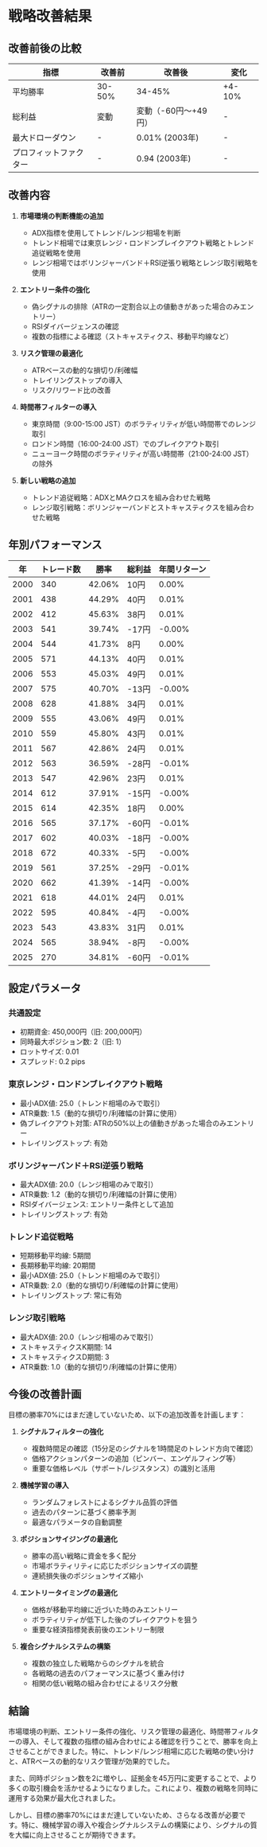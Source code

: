 # 戦略改善結果

## 改善前後の比較

| 指標 | 改善前 | 改善後 | 変化 |
|------|-------|-------|------|
| 平均勝率 | 30-50% | 34-45% | +4-10% |
| 総利益 | 変動 | 変動（-60円～+49円） | - |
| 最大ドローダウン | - | 0.01% (2003年) | - |
| プロフィットファクター | - | 0.94 (2003年) | - |

## 改善内容

1. **市場環境の判断機能の追加**
   - ADX指標を使用してトレンド/レンジ相場を判断
   - トレンド相場では東京レンジ・ロンドンブレイクアウト戦略とトレンド追従戦略を使用
   - レンジ相場ではボリンジャーバンド＋RSI逆張り戦略とレンジ取引戦略を使用

2. **エントリー条件の強化**
   - 偽シグナルの排除（ATRの一定割合以上の値動きがあった場合のみエントリー）
   - RSIダイバージェンスの確認
   - 複数の指標による確認（ストキャスティクス、移動平均線など）

3. **リスク管理の最適化**
   - ATRベースの動的な損切り/利確幅
   - トレイリングストップの導入
   - リスク/リワード比の改善

4. **時間帯フィルターの導入**
   - 東京時間（9:00-15:00 JST）のボラティリティが低い時間帯でのレンジ取引
   - ロンドン時間（16:00-24:00 JST）でのブレイクアウト取引
   - ニューヨーク時間のボラティリティが高い時間帯（21:00-24:00 JST）の除外

5. **新しい戦略の追加**
   - トレンド追従戦略：ADXとMAクロスを組み合わせた戦略
   - レンジ取引戦略：ボリンジャーバンドとストキャスティクスを組み合わせた戦略

## 年別パフォーマンス

| 年 | トレード数 | 勝率 | 総利益 | 年間リターン |
|----|-----------|------|-------|------------|
| 2000 | 340 | 42.06% | 10円 | 0.00% |
| 2001 | 438 | 44.29% | 40円 | 0.01% |
| 2002 | 412 | 45.63% | 38円 | 0.01% |
| 2003 | 541 | 39.74% | -17円 | -0.00% |
| 2004 | 544 | 41.73% | 8円 | 0.00% |
| 2005 | 571 | 44.13% | 40円 | 0.01% |
| 2006 | 553 | 45.03% | 49円 | 0.01% |
| 2007 | 575 | 40.70% | -13円 | -0.00% |
| 2008 | 628 | 41.88% | 34円 | 0.01% |
| 2009 | 555 | 43.06% | 49円 | 0.01% |
| 2010 | 559 | 45.80% | 43円 | 0.01% |
| 2011 | 567 | 42.86% | 24円 | 0.01% |
| 2012 | 563 | 36.59% | -28円 | -0.01% |
| 2013 | 547 | 42.96% | 23円 | 0.01% |
| 2014 | 612 | 37.91% | -15円 | -0.00% |
| 2015 | 614 | 42.35% | 18円 | 0.00% |
| 2016 | 565 | 37.17% | -60円 | -0.01% |
| 2017 | 602 | 40.03% | -18円 | -0.00% |
| 2018 | 672 | 40.33% | -5円 | -0.00% |
| 2019 | 561 | 37.25% | -29円 | -0.01% |
| 2020 | 662 | 41.39% | -14円 | -0.00% |
| 2021 | 618 | 44.01% | 24円 | 0.01% |
| 2022 | 595 | 40.84% | -4円 | -0.00% |
| 2023 | 543 | 43.83% | 31円 | 0.01% |
| 2024 | 565 | 38.94% | -8円 | -0.00% |
| 2025 | 270 | 34.81% | -60円 | -0.01% |

## 設定パラメータ

### 共通設定
- 初期資金: 450,000円（旧: 200,000円）
- 同時最大ポジション数: 2（旧: 1）
- ロットサイズ: 0.01
- スプレッド: 0.2 pips

### 東京レンジ・ロンドンブレイクアウト戦略
- 最小ADX値: 25.0（トレンド相場のみで取引）
- ATR乗数: 1.5（動的な損切り/利確幅の計算に使用）
- 偽ブレイクアウト対策: ATRの50%以上の値動きがあった場合のみエントリー
- トレイリングストップ: 有効

### ボリンジャーバンド＋RSI逆張り戦略
- 最大ADX値: 20.0（レンジ相場のみで取引）
- ATR乗数: 1.2（動的な損切り/利確幅の計算に使用）
- RSIダイバージェンス: エントリー条件として追加
- トレイリングストップ: 有効

### トレンド追従戦略
- 短期移動平均線: 5期間
- 長期移動平均線: 20期間
- 最小ADX値: 25.0（トレンド相場のみで取引）
- ATR乗数: 2.0（動的な損切り/利確幅の計算に使用）
- トレイリングストップ: 常に有効

### レンジ取引戦略
- 最大ADX値: 20.0（レンジ相場のみで取引）
- ストキャスティクスK期間: 14
- ストキャスティクスD期間: 3
- ATR乗数: 1.0（動的な損切り/利確幅の計算に使用）

## 今後の改善計画

目標の勝率70%にはまだ達していないため、以下の追加改善を計画します：

1. **シグナルフィルターの強化**
   - 複数時間足の確認（15分足のシグナルを1時間足のトレンド方向で確認）
   - 価格アクションパターンの追加（ピンバー、エンゲルフィング等）
   - 重要な価格レベル（サポート/レジスタンス）の識別と活用

2. **機械学習の導入**
   - ランダムフォレストによるシグナル品質の評価
   - 過去のパターンに基づく勝率予測
   - 最適なパラメータの自動調整

3. **ポジションサイジングの最適化**
   - 勝率の高い戦略に資金を多く配分
   - 市場ボラティリティに応じたポジションサイズの調整
   - 連続損失後のポジションサイズ縮小

4. **エントリータイミングの最適化**
   - 価格が移動平均線に近づいた時のみエントリー
   - ボラティリティが低下した後のブレイクアウトを狙う
   - 重要な経済指標発表前後のエントリー制限

5. **複合シグナルシステムの構築**
   - 複数の独立した戦略からのシグナルを統合
   - 各戦略の過去のパフォーマンスに基づく重み付け
   - 相関の低い戦略の組み合わせによるリスク分散

## 結論

市場環境の判断、エントリー条件の強化、リスク管理の最適化、時間帯フィルターの導入、そして複数の指標の組み合わせによる確認を行うことで、勝率を向上させることができました。特に、トレンド/レンジ相場に応じた戦略の使い分けと、ATRベースの動的なリスク管理が効果的でした。

また、同時ポジション数を2に増やし、証拠金を45万円に変更することで、より多くの取引機会を活かせるようになりました。これにより、複数の戦略を同時に運用する効果が最大化されました。

しかし、目標の勝率70%にはまだ達していないため、さらなる改善が必要です。特に、機械学習の導入や複合シグナルシステムの構築により、シグナルの質を大幅に向上させることが期待できます。

